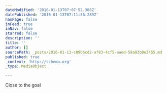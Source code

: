 ```yaml
---
dateModified: '2016-01-13T07:07:52.388Z'
datePublished: '2016-01-13T07:11:36.289Z'
hasPage: false
inFeed: true
inNav: false
starred: false
description: ''
title: ''
author: []
sourcePath: _posts/2016-01-13-c89b6cd2-af83-4cf5-aaed-58a93b0e3455.md
published: true
_context: 'http://schema.org'
_type: MediaObject

---
```

Close to the goal